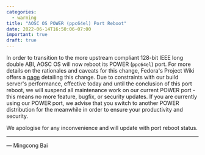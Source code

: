 ```yaml
---
categories:
  - warning
title: "AOSC OS POWER (ppc64el) Port Reboot"
date: 2022-06-14T16:50:06-07:00
important: true
draft: true
---
```


In order to transition to the more upstream compliant 128-bit IEEE long double
ABI, AOSC OS will now reboot its POWER (`ppc64el`) port. For more details on
the rationales and caveats for this change, Fedora's Project Wiki offers a
[page](https://fedoraproject.org/wiki/Changes/PPC64LE_Float128_Transition)
detailing this change. Due to constraints with our build server's performance,
effective today and until the conclusion of this port reboot, we will suspend
all maintenance work on our current POWER port - this means no more feature,
bugfix, or security updates. If you are currently using our POWER port, we
advise that you switch to another POWER distribution for the meanwhile in order
to ensure your productivity and security.

We apologise for any inconvenience and will update with port reboot status.

---

— Mingcong Bai

